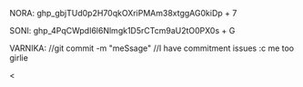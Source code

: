 NORA:
ghp_gbjTUd0p2H70qkOXriPMAm38xtggAG0kiDp + 7 

SONI:
ghp_4PqCWpdI6l6Nlmgk1D5rCTcm9aU2tO0PX0s + G

VARNIKA:
//git commit -m "meSsage"
//I have commitment issues :c
me too girlie

<